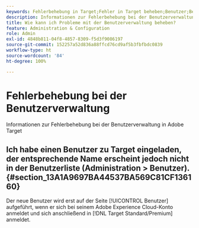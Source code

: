 ```yaml
---
keywords: Fehlerbehebung in Target;Fehler in Target beheben;Benutzer;Benutzerverwaltung
description: Informationen zur Fehlerbehebung bei der Benutzerverwaltung in Adobe Target
title: Wie kann ich Probleme mit der Benutzerverwaltung beheben?
feature: Administration & Configuration
role: Admin
exl-id: 4848b811-04f8-4857-8309-f5d3f9086197
source-git-commit: 152257a52d836a88ffcd76cd9af5b3fbfbdc0839
workflow-type: ht
source-wordcount: '84'
ht-degree: 100%

---
```


# Fehlerbehebung bei der Benutzerverwaltung

Informationen zur Fehlerbehebung bei der Benutzerverwaltung in Adobe Target

## Ich habe einen Benutzer zu Target eingeladen, der entsprechende Name erscheint jedoch nicht in der Benutzerliste (Administration > Benutzer). {#section_13A1A9697BA44537BA569C81CF136160}

Der neue Benutzer wird erst auf der Seite [!UICONTROL Benutzer] aufgeführt, wenn er sich bei seinem Adobe Experience Cloud-Konto anmeldet und sich anschließend in [!DNL Target Standard/Premium] anmeldet.
